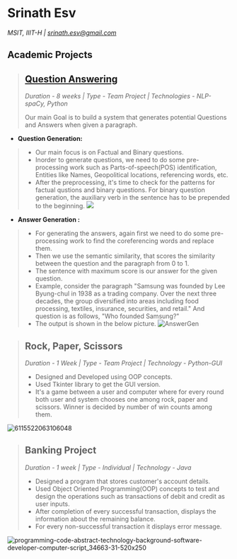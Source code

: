 # Srinath Esv
*MSIT, IIIT-H | srinath.esv@gmail.com* 


## Academic Projects
>## [Question Answering](https://github.com/iiit-msit/QuestionAnswering)   
> *Duration - 8 weeks | Type - Team Project | Technologies - NLP-spaCy, Python*     
>
>Our main Goal is to build a system that generates potential Questions and Answers when given a paragraph.
 * **Question Generation:** 
>  - Our main focus is on Factual and Binary questions. 
>  - Inorder to generate questions, we need to do some pre-processing work such as Parts-of-speech(POS) identification, Entities like Names, Geopolitical locations, 
>  referencing words, etc. 
>  - After the preprocessing, it's time to check for the patterns for factual qustions and binary questions. For binary question generation, the auxiliary verb in the sentence has to be prepended to the beginning. 
![](//main/Screenshot%202021-12-07%20at%208.44.33%20AM.png)
> 
* **Answer Generation :** 
> - For generating the answers, again first we need to do some pre-processing work to find the coreferencing words and replace them.
> - Then we use the semantic similarity, that scores the similarity between the question and the paragraph from 0 to 1. 
> - The sentence with maximum score is our answer for the given question. 
> - Example, consider the paragraph "Samsung was founded by Lee Byung-chul in 1938 as a trading company. Over the next three decades, the group diversified into areas including food processing, textiles, insurance, securities, and retail."
> And question is as follows, "Who founded Samsung?"
> - The output is shown in the below picture.
![AnswerGen](//Screenshot%202021-12-07%20at%208.44.33%20AM.png)


>## Rock, Paper, Scissors 
>*Duration - 1 Week | Type - Team Project | Technology - Python-GUI*
>
> - Designed and Developed using OOP concepts.
> - Used Tkinter library to get the GUI version.
> - It's a game between a user and computer where for every round both user and system chooses one among rock, paper and scissors. Winner is decided by number of win counts among them. 
 
![6115522063106048](https://user-images.githubusercontent.com/71509397/117863774-c2aceb80-b2b1-11eb-9149-265bdc5d9a02.jpeg)
 
>## Banking Project 
>*Duration - 1 week | Type - Individual  | Technology - Java*
>
> - Designed a program that stores customer's account details.
> - Used Object Oriented Programming(OOP) concepts to test and design the operations such as transactions of debit and credit as user inputs.
> - After completion of every successful transaction, displays the information about the remaining balance. 
> - For every non-successful transaction it displays error message.   

![programming-code-abstract-technology-background-software-developer-computer-script_34663-31-520x250](https://user-images.githubusercontent.com/71509397/117863750-bb85dd80-b2b1-11eb-80e3-b9a6820cc683.jpg)

